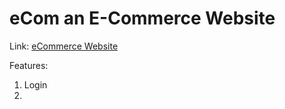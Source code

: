 # eCom an E-Commerce Website

Link: [eCommerce Website](https://ecommerce-frontend-website.vercel.app/)

Features:

1. Login
2.
